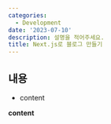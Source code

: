 ```yaml
---
categories:
  - Development
date: '2023-07-10'
description: 설명을 적어주세요.
title: Next.js로 블로그 만들기
---
```


## 내용

- content

**content**

